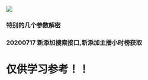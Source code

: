 <a title="Hits" target="_blank" href="https://github.com/XGSClear7/fuck_dy"><img src="https://hits.b3log.org/XGSClear7/hits.svg"></a>

### 特别的几个参数解密

### 20200717 新添加搜索接口,新添加主播小时榜获取




# 仅供学习参考！！
